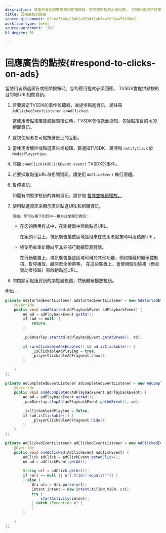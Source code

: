 ```yaml
---
description: 當使用者點選廣告或相關按鈕時，您的應用程式必須回應。 TVSDK會提供點按的目的地URL相關資訊。
title: 回應廣告的點按
source-git-commit: 02ebc3548a254b2a6554f1ab34afbb3ea5f09bb8
workflow-type: tm+mt
source-wordcount: '287'
ht-degree: 0%

---
```


# 回應廣告的點按{#respond-to-clicks-on-ads}

當使用者點選廣告或相關按鈕時，您的應用程式必須回應。 TVSDK會提供點按的目的地URL相關資訊。

1. 若要設定TVSDK的事件監聽器，並提供點進資訊，請註冊 `AdClickedEventListener.onAdClicked`.

   當使用者點按廣告或相關按鈕時，TVSDK會傳送此通知，包括點按目的地的相關資訊。
1. 監視使用者在可點按廣告上的互動。
1. 當使用者觸控或點選廣告或按鈕，要通知TVSDK，請呼叫 `notifyClick` 於 `MediaPlayerView`.
1. 聆聽 `onAdClick(AdClickEvent event)` TVSDK的事件。
1. 若要擷取點進URL和相關資訊，請使用 `AdClickEvent` 執行個體。
1. 暫停視訊。

   如需有關暫停視訊的詳細資訊，請參閱 [暫停並繼續播放。](../../ad-insertion/clickable-ads/android-1.4-pausing-resuming-playback.md).
1. 使用點進資訊來顯示廣告點進URL和相關資訊。

       例如，您可以用下列其中一種方式來顯示資訊：
   
   * 在您的應用程式中，在瀏覽器中開啟點進URL。

     在案頭平台上，視訊廣告播放區域是用來在使用者點按時叫用點進URL。
   * 將使用者重新導向至其外部行動網頁瀏覽器。

     在行動裝置上，視訊廣告播放區域可用於其他功能，例如隱藏和顯示控制項、暫停播放、展開至全熒幕等。 在這些裝置上，會使用個別檢視（例如贊助者按鈕）來啟動點進URL。

1. 關閉顯示點進資訊的瀏覽器視窗，然後繼續播放視訊。

<!--<a id="example_2D93228E510D438C8AB5559897817A47"></a>-->

例如：

```java
private AdStartedEventListener adStartedEventListener = new AdStartedEventListener() { 
    @Override 
    public void onAdStarted(AdPlaybackEvent adPlaybackEvent) { 
        Ad ad = adPlaybackEvent.getAd(); 
        if (ad == null) { 
            return; 
        } 
 
        _pubOverlay.startAd(adPlaybackEvent.getAdBreak(), ad); 
 
        if (areClickableAdsEnabled() && ad.isClickable()) { 
            _isClickableAdPlaying = true; 
            _playerClickableAdFragment.show(); 
        } 
 
    } 
}; 
 
private AdCompletedEventListener adCompletedEventListener = new AdCompletedEventListener() { 
    @Override 
    public void onAdCompleted(AdPlaybackEvent adPlaybackEvent) { 
        Ad ad = adPlaybackEvent.getAd(); 
        _pubOverlay.stopAd(adPlaybackEvent.getAdBreak(), ad); 
 
        _isClickableAdPlaying = false; 
        if (ad.isClickable()) { 
            _playerClickableAdFragment.hide(); 
        } 
    } 
}; 
 
private AdClickedEventListener adClickedEventListener = new AdClickedEventListener() { 
    @Override 
    public void onAdClicked(AdClickEvent adClickEvent) { 
        AdClick adClick = adClickEvent.getAdClick(); 
        Ad ad = adClickEvent.getAd(); 
 
        String url = adClick.getUrl(); 
        if (url == null || url.trim().equals("")) { 
        } else { 
            Uri uri = Uri.parse(url); 
            Intent intent = new Intent(ACTION_VIEW, uri); 
            try { 
                startActivity(intent); 
            } catch (Exception e) { 
            } 
        } 
 
    } 
}; 
```
